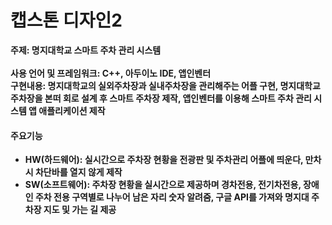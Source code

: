 # 캡스톤 디자인2

<b>주제: 명지대학교 스마트 주차 관리 시스템<br><br>
사용 언어 및 프레임워크: C++, 아두이노 IDE, 앱인벤터<br>
구현내용: 명지대학교의 실외주차장과 실내주차장을 관리해주는 어플 구현, 명지대학교 주차장을 본떠 
회로 설계 후 스마트 주차장 제작, 앱인벤터를 이용해 스마트 주차 관리 시스템 앱 애플리케이션 제작<br>
#### 주요기능
- HW(하드웨어): 실시간으로 주차장 현황을 전광판 및 주차관리 어플에 띄운다, 만차 시 차단바를 열지 않게 제작
- SW(소프트웨어): 주차장 현황을 실시간으로 제공하며 경차전용, 전기차전용, 장애인 주차 전용 구역별로 나누어 남은 자리 숫자 알려줌,
구글 API를 가져와 명지대 주차장 지도 및 가는 길 제공
<br>
</b>
